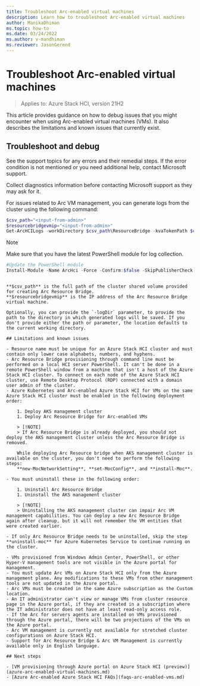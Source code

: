 ```yaml
---
title: Troubleshoot Arc-enabled virtual machines
description: Learn how to troubleshoot Arc-enabled virtual machines
author: ManikaDhiman
ms.topic: how-to
ms.date: 03/24/2022
ms.author: v-mandhiman
ms.reviewer: JasonGerend
---
```


# Troubleshoot Arc-enabled virtual machines

> Applies to: Azure Stack HCI, version 21H2

This article provides guidance on how to debug issues that you might encounter when using Arc-enabled virtual machines (VMs). It also describes the limitations and known issues that currently exist.

## Troubleshoot and debug

See the support topics for any errors and their remedial steps. If the error condition is not mentioned or you need additional help, contact Microsoft support.

Collect diagnostics information before contacting Microsoft support as they may ask for it.

For issues related to Arc VM management, you can generate logs from the cluster using the following command:

```PowerShell
$csv_path="<input-from-admin>"
$resourcebridgevmip="<input-from-admin>"
Get-ArcHCILogs -workDirectory $csv_path\ResourceBridge -kvaTokenPath $csv_path\ResourceBridge\kvatoken.tok -ip $resourcebridgevmip
```

> [!NOTE]
> Make sure that you have the latest PowerShell module for log collection.
>```PowerShell
> #Update the PowerShell module
> Install-Module -Name ArcHci -Force -Confirm:$false -SkipPublisherCheck -AcceptLicense
```

**$csv_path** is the full path of the cluster shared volume provided for creating Arc Resource Bridge.
**$resourcebridgevmip** is the IP address of the Arc Resource Bridge virtual machine.

Optionally, you can provide the `-logDir` parameter, to provide the path to the directory in which generated logs will be saved. If you don't provide either the path or parameter, the location defaults to the current working directory.

## Limitations and known issues

- Resource name must be unique for an Azure Stack HCI cluster and must contain only lower case alphabets, numbers, and hyphens.
- Arc Resource Bridge provisioning through command line must be performed on a local HCI server PowerShell. It can't be done in a remote PowerShell window from a machine that isn't a host of the Azure Stack HCI cluster. To connect on each node of the Azure Stack HCI cluster, use Remote Desktop Protocol (RDP) connected with a domain user admin of the cluster.
- Azure Kubernetes and Arc-enabled Azure Stack HCI for VMs on the same Azure Stack HCI cluster must be enabled in the following deployment order:

    1. Deploy AKS management cluster
    1. Deploy Arc Resource Bridge for Arc-enabled VMs

    > [!NOTE]
    > If Arc Resource Bridge is already deployed, you should not deploy the AKS management cluster unless the Arc Resource Bridge is removed.

    While deploying Arc Resource bridge when AKS management cluster is available on the cluster, you don't need to perform the following steps:
    **new-MocNetworkSetting**, **set-MocConfig**, and **install-Moc**.

- You must uninstall these in the following order:

    1. Uninstall Arc Resource Bridge
    1. Uninstall the AKS management cluster

    > [!NOTE]
    > Uninstalling the AKS management cluster can impair Arc VM management capabilities. You can deploy a new Arc Resource Bridge again after cleanup, but it will not remember the VM entities that were created earlier.

- If only Arc Resource Bridge needs to be uninstalled, skip the step **uninstall-moc** for Azure Kubernetes Service to continue running on the cluster.

- VMs provisioned from Windows Admin Center, PowerShell, or other Hyper-V management tools are not visible in the Azure portal for management.
- You must update Arc VMs on Azure Stack HCI only from the Azure management plane. Any modifications to these VMs from other management tools are not updated in the Azure portal.
- Arc VMs must be created in the same Azure subscription as the Custom location.
- An IT administrator can't view or manage VMs from cluster resource page in the Azure portal, if they are created in a subscription where the IT administrator does not have at least read-only access role.
- If the Arc for servers agents are installed on VMs provisioned through the Azure portal, there will be two projections of the VMs on the Azure portal.
- Arc VM management is currently not available for stretched cluster configurations on Azure Stack HCI.
- Support for Arc Resource Bridge & Arc VM Management is currently available only in English language.

## Next steps

- [VM provisioning through Azure portal on Azure Stack HCI (preview)](azure-arc-enabled-virtual-machines.md)
- [Azure Arc-enabled Azure Stack HCI FAQs](faqs-arc-enabled-vms.md)
